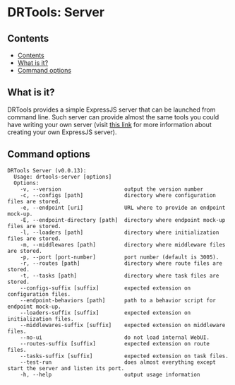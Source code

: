 # DRTools: Server
## Contents
<!-- TOC depthFrom:2 updateOnSave:true -->

- [Contents](#contents)
- [What is it?](#what-is-it)
- [Command options](#command-options)

<!-- /TOC -->

## What is it?
DRTools provides a simple ExpressJS server that can be launched from command line.
Such server can provide almost the same tools you could have writing your own
server (visit [this link](express.md) for more information about creating your own
ExpressJS server).

## Command options
<!-- AUTO:server-options -->
```
DRTools Server (v0.0.13):
  Usage: drtools-server [options]
  Options:
    -v, --version                    output the version number
    -c, --configs [path]             directory where configuration files are stored.
    -e, --endpoint [uri]             URL where to provide an endpoint mock-up.
    -E, --endpoint-directory [path]  directory where endpoint mock-up files are stored.
    -l, --loaders [path]             directory where initialization files are stored.
    -m, --middlewares [path]         directory where middleware files are stored.
    -p, --port [port-number]         port number (default is 3005).
    -r, --routes [path]              directory where route files are stored.
    -t, --tasks [path]               directory where task files are stored.
    --configs-suffix [suffix]        expected extension on configuration files.
    --endpoint-behaviors [path]      path to a behavior script for endpoint mock-up.
    --loaders-suffix [suffix]        expected extension on initialization files.
    --middlewares-suffix [suffix]    expected extension on middleware files.
    --no-ui                          do not load internal WebUI.
    --routes-suffix [suffix]         expected extension on route files.
    --tasks-suffix [suffix]          expected extension on task files.
    --test-run                       does almost everything except start the server and listen its port.
    -h, --help                       output usage information
```
<!-- /AUTO -->
